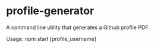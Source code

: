 # profile-generator
A command line utility that generates a Github profile PDF

Usage: npm start [profile_username]

